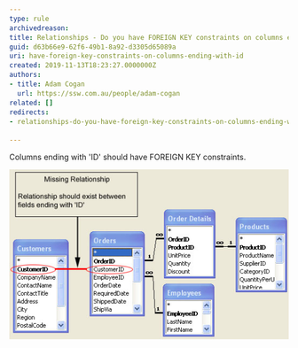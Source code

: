 ```yaml
---
type: rule
archivedreason: 
title: Relationships - Do you have FOREIGN KEY constraints on columns ending with ID?
guid: d63b66e9-62f6-49b1-8a92-d3305d65089a
uri: have-foreign-key-constraints-on-columns-ending-with-id
created: 2019-11-13T18:23:27.0000000Z
authors:
- title: Adam Cogan
  url: https://ssw.com.au/people/adam-cogan
related: []
redirects:
- relationships-do-you-have-foreign-key-constraints-on-columns-ending-with-id

---
```


Columns ending with 'ID' should have FOREIGN KEY constraints.

<!--endintro-->

![Figure: Missing relationships](/rules/have-foreign-key-constraints-on-columns-ending-with-id/NorthwindRelationships.jpg)

